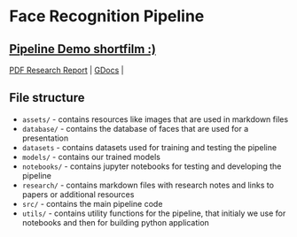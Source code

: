 
# Face Recognition Pipeline
## [Pipeline Demo shortfilm :)](https://www.linkedin.com/posts/miko%C5%82aj-jastrz%C4%99bski_working-with-jakub-ner-weve-crafted-a-cutting-edge-activity-7273293921928032256--IQf?utm_source=share&utm_medium=member_desktop&rcm=ACoAAEGHAuMBggZuolXhq2eVRtuHocgCJLrFfTo)
[PDF Research Report](https://github.com/Jakub-Ner/FaceRecognitionPipeline/blob/master/Face%20Recognition%20Pipeline.pdf) |
[GDocs](https://docs.google.com/document/d/14on8KvRoEUYM7ZxJZAl3welFy0YEp0YTtSzomVr_4aU/edit) |



## File structure
- `assets/` - contains resources like images that are used in markdown files
- `database/` - contains the database of faces that are used for a presentation
- `datasets` - contains datasets used for training and testing the pipeline
- `models/` - contains our trained models
- `notebooks/` - contains jupyter notebooks for testing and developing the pipeline
- `research/` - contains markdown files with research notes and links to papers or additional resources
- `src/` - contains the main pipeline code
- `utils/` - contains utility functions for the pipeline, that initialy we use for notebooks and then for building python application
